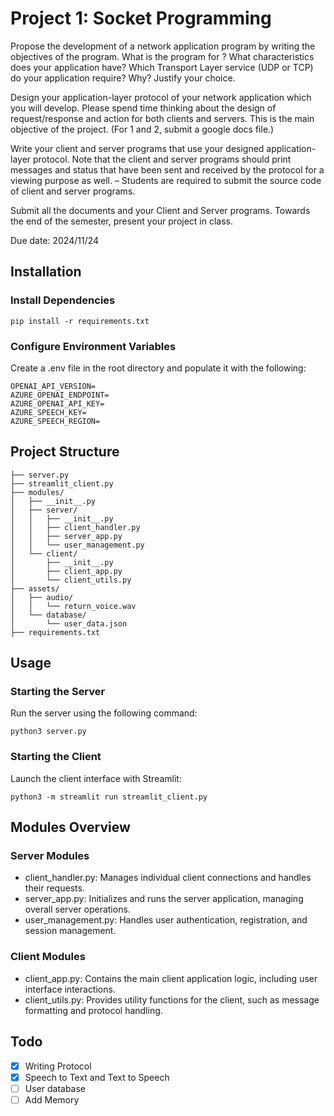 # Project 1: Socket Programming		

Propose the development of a network application program by writing the objectives of the program. What is the program for ? What characteristics does your application have? Which Transport Layer service (UDP or TCP) do your application require? Why? Justify your choice.

Design your application-layer protocol of your network application which you will develop. Please spend time thinking about the design of request/response and action for both clients and servers. This is the main objective of the project.
(For 1 and 2, submit a google docs file.)

Write your client and server programs that use your designed application-layer protocol. Note that the client and server programs should print messages and status that have been sent and received by the protocol for a viewing purpose as well. – Students are required to submit the source code of client and server programs.

Submit all the documents and your Client and Server programs. Towards the end of the semester, present your project in class.

Due date: 2024/11/24

## Installation
### Install Dependencies
```
pip install -r requirements.txt
```

### Configure Environment Variables 
Create a .env file in the root directory and populate it with the following:
```
OPENAI_API_VERSION= 
AZURE_OPENAI_ENDPOINT= 
AZURE_OPENAI_API_KEY= 
AZURE_SPEECH_KEY= 
AZURE_SPEECH_REGION= 
```

## Project Structure

```
├── server.py
├── streamlit_client.py
├── modules/
│   ├── __init__.py
│   ├── server/
│   │   ├── __init__.py
│   │   ├── client_handler.py
│   │   ├── server_app.py
│   │   └── user_management.py
│   └── client/
│       ├── __init__.py
│       ├── client_app.py
│       └── client_utils.py
├── assets/
│   ├── audio/
│   │   └── return_voice.wav
│   └── database/
│       └── user_data.json
├── requirements.txt

```

## Usage 
### Starting the Server
Run the server using the following command:
```
python3 server.py
```
### Starting the Client
Launch the client interface with Streamlit:
```
python3 -m streamlit run streamlit_client.py
```

## Modules Overview
### Server Modules
- client_handler.py: Manages individual client connections and handles their requests.
- server_app.py: Initializes and runs the server application, managing overall server operations.
- user_management.py: Handles user authentication, registration, and session management.
### Client Modules
- client_app.py: Contains the main client application logic, including user interface interactions.
- client_utils.py: Provides utility functions for the client, such as message formatting and protocol handling.

## Todo
- [x] Writing Protocol
- [x] Speech to Text and Text to Speech
- [ ] User database 
- [ ] Add Memory
